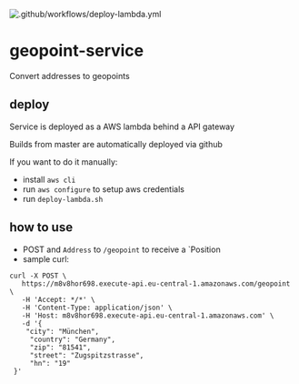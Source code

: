 ![.github/workflows/deploy-lambda.yml](https://github.com/Helfer-Portal/geopoint-service/workflows/.github/workflows/deploy-lambda.yml/badge.svg?branch=master)

# geopoint-service


Convert addresses to geopoints


## deploy 
Service is deployed as a AWS lambda behind a API gateway

Builds from master are automatically deployed via github

If you want to do it manually:
* install `aws cli`
* run `aws configure` to setup aws credentials
* run `deploy-lambda.sh`


## how to use
* POST and `Address` to `/geopoint` to receive a `Position
* sample curl:

```
curl -X POST \
   https://m8v8hor698.execute-api.eu-central-1.amazonaws.com/geopoint \
   -H 'Accept: */*' \
   -H 'Content-Type: application/json' \
   -H 'Host: m8v8hor698.execute-api.eu-central-1.amazonaws.com' \
   -d '{
 	"city": "München",
     "country": "Germany",
     "zip": "81541",
     "street": "Zugspitzstrasse",
     "hn": "19"
 }'
